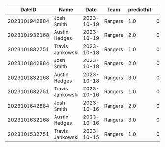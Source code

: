 DateID         |  Name              |  Date        |  Team     |  predicthit  |  predicthitproba     |  hitbool  |  Last7DaysAVG  |  Last15DaysAVG  |  Last30DaysAVG
---------------|--------------------|--------------|-----------|--------------|----------------------|-----------|----------------|-----------------|---------------
2023101942884  |  Josh Smith        |  2023-10-19  |  Rangers  |  1.0         |  0.5981638448865624  |  False    |  0.0           |  0.0            |  0.0
2023101932168  |  Austin Hedges     |  2023-10-19  |  Rangers  |  2.0         |  0.5963974814348529  |  False    |  0.0           |  0.0            |  0.0
2023101832751  |  Travis Jankowski  |  2023-10-18  |  Rangers  |  1.0         |  0.5996875350532187  |  False    |  0.0           |  0.0            |  0.0
2023101842884  |  Josh Smith        |  2023-10-18  |  Rangers  |  2.0         |  0.5969373833746768  |  False    |  0.0           |  0.0            |  0.0
2023101832168  |  Austin Hedges     |  2023-10-18  |  Rangers  |  3.0         |  0.5968375169078355  |  False    |  0.0           |  0.0            |  0.0
2023101632751  |  Travis Jankowski  |  2023-10-16  |  Rangers  |  1.0         |  0.6011723951285257  |  False    |  0.0           |  0.0            |  0.0
2023101642884  |  Josh Smith        |  2023-10-16  |  Rangers  |  2.0         |  0.5978581426284812  |  False    |  0.0           |  0.0            |  0.0
2023101632168  |  Austin Hedges     |  2023-10-16  |  Rangers  |  3.0         |  0.5977377997071377  |  False    |  0.0           |  0.0            |  0.0
2023101532751  |  Travis Jankowski  |  2023-10-15  |  Rangers  |  1.0         |  0.6026741287957645  |  False    |  0.0           |  0.0            |  0.0
